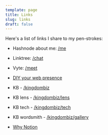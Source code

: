 ```yaml
---
template: page
title: Links
slug: links
draft: false
---
```

Here's a list of links I share to my pen-strokes:

* Hashnode about me: [/me](https://stanmd.tk/me)
* Linktree: [/chat](https://stanmd.tk/chat)
* Vyte: [/meet](https://stanmd.tk/meet)


* [DIY your web presence](https://bit.ly/2SlGvnF)


* KB - [/kingdombiz](https://stanmd.tk/kingdombiz)
* KB lens - [/kingdombiz/lens](https://stanmd.tk/kingdombiz/lens)
* KB tech - [/kingdombiz/tech](https://stanmd.tk/kingdombiz/tech)
* KB wordsmith - [/kingdombiz/gallery](https://stanmd.tk/kingdombiz/gallery)

* [Why Notion](https://bit.ly/KB-notion-page)
